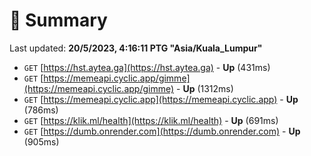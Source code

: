 # 📖 Summary
Last updated: **20/5/2023, 4:16:11 PTG "Asia/Kuala_Lumpur"**

- `GET` [https://hst.aytea.ga](https://hst.aytea.ga) - **Up** (431ms)
- `GET` [https://memeapi.cyclic.app/gimme](https://memeapi.cyclic.app/gimme) - **Up** (1312ms)
- `GET` [https://memeapi.cyclic.app](https://memeapi.cyclic.app) - **Up** (786ms)
- `GET` [https://klik.ml/health](https://klik.ml/health) - **Up** (691ms)
- `GET` [https://dumb.onrender.com](https://dumb.onrender.com) - **Up** (905ms)
